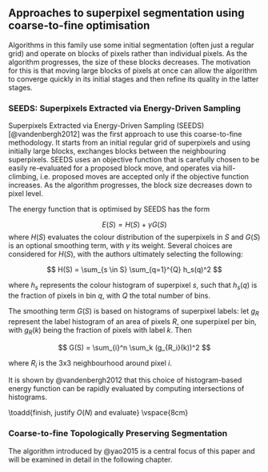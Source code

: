 ## Approaches to superpixel segmentation using coarse-to-fine optimisation

Algorithms in this family use some initial segmentation (often just a regular grid) and operate on blocks of pixels rather than individual pixels. As the algorithm progresses, the size of these blocks decreases. The motivation for this is that moving large blocks of pixels at once can allow the algorithm to converge quickly in its initial stages and then refine its quality in the latter stages.

### SEEDS: Superpixels Extracted via Energy-Driven Sampling

Superpixels Extracted via Energy-Driven Sampling (SEEDS) [@vandenbergh2012] was the first approach to use this coarse-to-fine methodology. It starts from an initial regular grid of superpixels and using initially large blocks, exchanges blocks between the neighbouring superpixels. SEEDS uses an objective function that is carefully chosen to be easily re-evaluated for a proposed block move, and operates via hill-climbing, i.e. proposed moves are accepted only if the objective function increases. As the algorithm progresses, the block size decreases down to pixel level.

The energy function that is optimised by SEEDS has the form

$$
E(S) = H(S) + \gamma G(S)
$$
where $H(S)$ evaluates the colour distribution of the superpixels in $S$ and $G(S)$ is an optional smoothing term, with $\gamma$ its weight. Several choices are considered for $H(S)$, with the authors ultimately selecting the following:

$$
H(S) = \sum_{s \in S} \sum_{q=1}^{Q} h_s(q)^2
$$

where $h_s$ represents the colour histogram of superpixel $s$, such that $h_s(q)$ is the fraction of pixels in bin $q$, with $Q$ the total number of bins.

The smoothing term $G(S)$ is based on histograms of superpixel labels: let $g_R$ represent the label histogram of an area of pixels $R$, one superpixel per bin, with $g_R(k)$ being the fraction of pixels with label $k$. Then

$$
G(S) = \sum_{i}^n \sum_k (g_{R_i}(k))^2
$$

where $R_i$ is the 3x3 neighbourhood around pixel $i$.

It is shown by @vandenbergh2012 that this choice of histogram-based energy function can be rapidly evaluated by computing intersections of histograms. 

\toadd{finish, justify $O(N)$ and evaluate}
\vspace{8cm}


### Coarse-to-fine Topologically Preserving Segmentation

The algorithm introduced by @yao2015 is a central focus of this paper and will be examined in detail in the following chapter.

